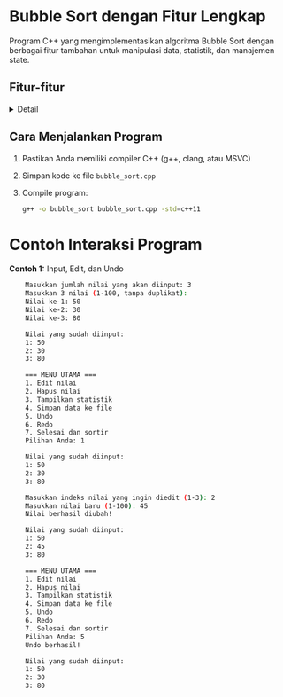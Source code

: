 # Bubble Sort dengan Fitur Lengkap

Program C++ yang mengimplementasikan algoritma Bubble Sort dengan berbagai fitur tambahan untuk manipulasi data, statistik, dan manajemen state.

## Fitur-fitur

<details>
  <summary>Detail</summary>

    1. **Input Data**

    - Menentukan jumlah nilai yang akan diinput
    - Validasi range nilai (1-100)
    - Deteksi dan penolakan duplikat

    2. **Edit Nilai**

    - Memilih nilai berdasarkan indeks
    - Validasi range nilai baru
    - Pencegahan duplikat
    - Update frekuensi otomatis

    3. **Hapus Nilai**

    - Memilih nilai berdasarkan indeks
    - Validasi indeks
    - Update frekuensi otomatis
    - Penanganan array kosong

    4. **Statistik**

    - Jumlah nilai
    - Nilai minimum
    - Nilai maksimum
    - Rata-rata
    - Total nilai

    5. **Simpan ke File**

    - Memilih nama file
    - Menyimpan jumlah nilai dan data nilai
    - Validasi pembukaan file

    6. **Undo/Redo System**

    - Undo untuk membatalkan operasi terakhir
    - Redo untuk mengembalikan operasi yang di-undo
    - Manajemen state dengan stack

    7. **Sorting**
    - Bubble Sort untuk mengurutkan nilai
    - Menampilkan hasil sorting

</details>

## Cara Menjalankan Program

1. Pastikan Anda memiliki compiler C++ (g++, clang, atau MSVC)
2. Simpan kode ke file `bubble_sort.cpp`
3. Compile program:

   ```bash
   g++ -o bubble_sort bubble_sort.cpp -std=c++11


   ```

# Contoh Interaksi Program

**Contoh 1:** Input, Edit, dan Undo

```bash
    Masukkan jumlah nilai yang akan diinput: 3
    Masukkan 3 nilai (1-100, tanpa duplikat):
    Nilai ke-1: 50
    Nilai ke-2: 30
    Nilai ke-3: 80

    Nilai yang sudah diinput:
    1: 50
    2: 30
    3: 80

    === MENU UTAMA ===
    1. Edit nilai
    2. Hapus nilai
    3. Tampilkan statistik
    4. Simpan data ke file
    5. Undo
    6. Redo
    7. Selesai dan sortir
    Pilihan Anda: 1

    Nilai yang sudah diinput:
    1: 50
    2: 30
    3: 80

    Masukkan indeks nilai yang ingin diedit (1-3): 2
    Masukkan nilai baru (1-100): 45
    Nilai berhasil diubah!

    Nilai yang sudah diinput:
    1: 50
    2: 45
    3: 80

    === MENU UTAMA ===
    1. Edit nilai
    2. Hapus nilai
    3. Tampilkan statistik
    4. Simpan data ke file
    5. Undo
    6. Redo
    7. Selesai dan sortir
    Pilihan Anda: 5
    Undo berhasil!

    Nilai yang sudah diinput:
    1: 50
    2: 30
    3: 80
```
